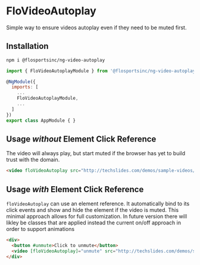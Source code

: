# FloVideoAutoplay
Simple way to ensure videos autoplay even if they need to be muted first.

## Installation
```sh
npm i @flosportsinc/ng-video-autoplay
```

```js
import { FloVideoAutoplayModule } from '@flosportsinc/ng-video-autoplay'

@NgModule({
  imports: [
    ...
    FloVideoAutoplayModule,
    ...
  ]
})
export class AppModule { }
```

## Usage _without_ Element Click Reference
The video will always play, but start muted if the browser has yet to build trust with the domain.

```html
<video floVideoAutoplay src="http://techslides.com/demos/sample-videos/small.mp4"></video>
```


## Usage _with_ Element Click Reference
`floVideoAutoplay` can use an element reference. It automatically bind to its click events and show and hide the element if the video is muted.
This minimal approach allows for full customization. In future version there will likley be classes that are applied instead the current on/off approach in order to support animations

```html
<div>
  <button #unmute>Click to unmute</button>
  <video [floVideoAutoplay]="unmute" src="http://techslides.com/demos/sample-videos/small.mp4"></video>
</div>
```